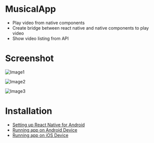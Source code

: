 # MusicalApp
- Play video from native components
- Create bridge between react native and native components to play video
- Show video listing from API

# Screenshot
![Image1](https://user-images.githubusercontent.com/56722459/70235272-a33e9480-1788-11ea-96fb-c5734e703e66.png)

![Image2](https://user-images.githubusercontent.com/56722459/70235273-a3d72b00-1788-11ea-9537-67218e980d83.png)

![Image3](https://user-images.githubusercontent.com/56722459/70235274-a3d72b00-1788-11ea-81db-5b57262dc797.png)

# Installation
- [Setting up React Native for Android](https://facebook.github.io/react-native/docs/android-setup.html#content)
- [Running app on Android Device](https://facebook.github.io/react-native/docs/running-on-device-android.html#content)
- [Running app on iOS Device](https://facebook.github.io/react-native/docs/running-on-device-ios.html#content)

